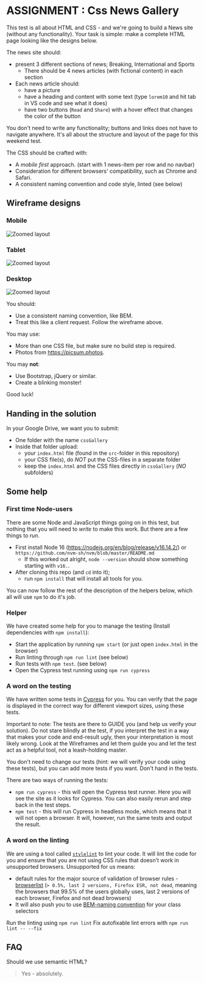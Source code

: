# ASSIGNMENT : Css News Gallery

This test is all about HTML and CSS - and we're going to build a News site (without any functionality). Your task is simple: make a complete HTML page looking like the designs below.

The news site should:

- present 3 different sections of news; Breaking, International and Sports
  - There should be 4 news articles (with fictional content) in each section
- Each news article should:
  - have a picture
  - have a heading and content with some text (type `lorem10` and hit tab in VS code and see what it does)
  - have two buttons (`Read` and `Share`) with a hover effect that changes the color of the button

You don't need to write any functionality; buttons and links does not have to navigate anywhere. It's all about the structure and layout of the page for this weekend test.

The CSS should be crafted with:

- A *mobile first* approach. (start with 1 news-item per row and no navbar)
- Consideration for different browsers' compatibility, such as Chrome and Safari.
- A consistent naming convention and code style, linted (see below)

## Wireframe designs

### Mobile

![Zoomed layout](assets/mobile.jpg)

### Tablet

![Zoomed layout](assets/tablet.jpg)

### Desktop

![Zoomed layout](assets/desktop.jpg)

You should:

- Use a consistent naming convention, like BEM.
- Treat this like a client request. Follow the wireframe above.

You may use:

- More than one CSS file, but make sure no build step is required.
- Photos from <https://picsum.photos>.

You may **not**:

- Use Bootstrap, jQuery or similar.
- Create a blinking monster!

Good luck!

## Handing in the solution

In your Google Drive, we want you to submit:

- One folder with the name `cssGallery`
- Inside that folder upload:
  - your `index.html` file (found in the `src`-folder in this repository)
  - your CSS file(s), do *NOT* put the CSS-files in a separate folder
  - keep the `index.html` and the CSS files directly in `cssGallery` (*NO* subfolders)

## Some help

### First time Node-users

There are some Node and JavaScript things going on in this test, but nothing that you will need to *write* to make this work. But there are a few things to *run*.

- First install Node 16 (<https://nodejs.org/en/blog/release/v16.14.2/>) or `https://github.com/nvm-sh/nvm/blob/master/README.md`
  - If this worked out alright, `node --version` should show something starting with `v16.`.
- After cloning this repo (and `cd` into it);
  - run `npm install` that will install all tools for you.

You can now follow the rest of the description of the helpers below, which all will use `npm` to do it's job.

### Helper

We have created some help for you to manage the testing (Install dependencies with `npm install`):

- Start the application by running `npm start` (or just open `index.html` in the browser)
- Run linting through `npm run lint` (see below)
- Run tests with `npm test`. (see below)
- Open the Cypress test running using `npm run cypress`

### A word on the testing

We have written some tests in [Cypress](https://www.cypress.io/) for you. You can verify that the page is displayed in the correct way for different viewport sizes, using these tests.

Important to note: The tests are there to GUIDE you (and help us verify your solution). Do not stare blindly at the test, if you interpret the test in a way that makes your code and end-result ugly, then your interpretation is most likely wrong. Look at the Wireframes and let them guide you and let the test act as a helpful tool, not a leash-holding master.

You don't need to change our tests (hint: we will verify your code using these tests), but you can add more tests if you want. Don't hand in the tests.

There are two ways of running the tests:

- `npm run cypress` - this will open the Cypress test runner. Here you will see the site as it looks for Cypress. You can also easily rerun and step back in the test steps.
- `npm test` - this will run Cypress in headless mode, which means that it will not open a browser. It will, however, run the same tests and output the result.

### A word on the linting

We are using a tool called [`stylelint`](https://www.npmjs.com/package/stylelint) to lint your code. It will lint the code for you and ensure that you are not using CSS rules that doesn't work in unsupported browsers. Unsupported for us means:

- default rules for the major source of validation of browser rules - [browserlist](https://github.com/browserslist/browserslist) (`> 0.5%, last 2 versions, Firefox ESR, not dead`, meaning the browsers that 99.5% of the users globally uses, last 2 versions of each browser, Firefox and not dead browsers)
- It will also push you to use [BEM-naming convention](http://getbem.com) for your class selectors

Run the linting using `npm run lint`
Fix autofixable lint errors with `npm run lint -- --fix`

## FAQ

Should we use semantic HTML?
> Yes - absolutely.
